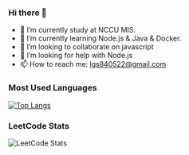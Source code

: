 ### Hi there 👋
- 🔭 I’m currently study at NCCU MIS.
- 🌱 I’m currently learning Node.js & Java & Docker.
- 👯 I’m looking to collaborate on javascript
- 🤔 I’m looking for help with Node.js
- 📫 How to reach me: lgs840522@gmail.com

### Most Used Languages
[![Top Langs](https://github-readme-stats.vercel.app/api/top-langs/?username=anuraghazra)](https://github.com/anuraghazra/github-readme-stats)

### LeetCode Stats
![LeetCode Stats](https://leetcard.jacoblin.cool/Hans-Tsai?theme=unicorn&font=Khula&ext=heatmap)
<!--
**Hans-Tsai/Hans-Tsai** is a ✨ _special_ ✨ repository because its `README.md` (this file) appears on your GitHub profile.

Here are some ideas to get you started:

- 🔭 I’m currently study at NCCU MIS.
- 🌱 I’m currently learning Node.js & Java & Docker.
- 👯 I’m looking to collaborate on javascript
- 🤔 I’m looking for help with Node.js
- 💬 Ask me about 
- 📫 How to reach me: lgs840522@gmail.com
- 😄 Pronouns: ...
- ⚡ Fun fact: ...
-->
